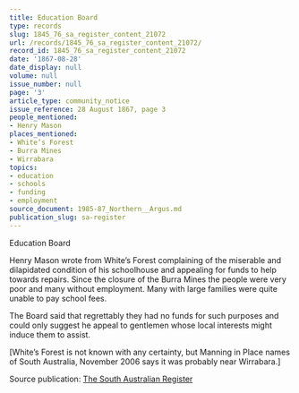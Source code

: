 ```yaml
---
title: Education Board
type: records
slug: 1845_76_sa_register_content_21072
url: /records/1845_76_sa_register_content_21072/
record_id: 1845_76_sa_register_content_21072
date: '1867-08-28'
date_display: null
volume: null
issue_number: null
page: '3'
article_type: community_notice
issue_reference: 28 August 1867, page 3
people_mentioned:
- Henry Mason
places_mentioned:
- White’s Forest
- Burra Mines
- Wirrabara
topics:
- education
- schools
- funding
- employment
source_document: 1985-87_Northern__Argus.md
publication_slug: sa-register
---
```


Education Board

Henry Mason wrote from White’s Forest complaining of the miserable and dilapidated condition of his schoolhouse and appealing for funds to help towards repairs.  Since the closure of the Burra Mines the people were very poor and many without employment.  Many with large families were quite unable to pay school fees.

The Board said that regrettably they had no funds for such purposes and could only suggest he appeal to gentlemen whose local interests might induce them to assist.

[White’s Forest is not known with any certainty, but Manning in Place names of South Australia, November 2006 says it was probably near Wirrabara.]

Source publication: [The South Australian Register](/publications/sa-register/)
